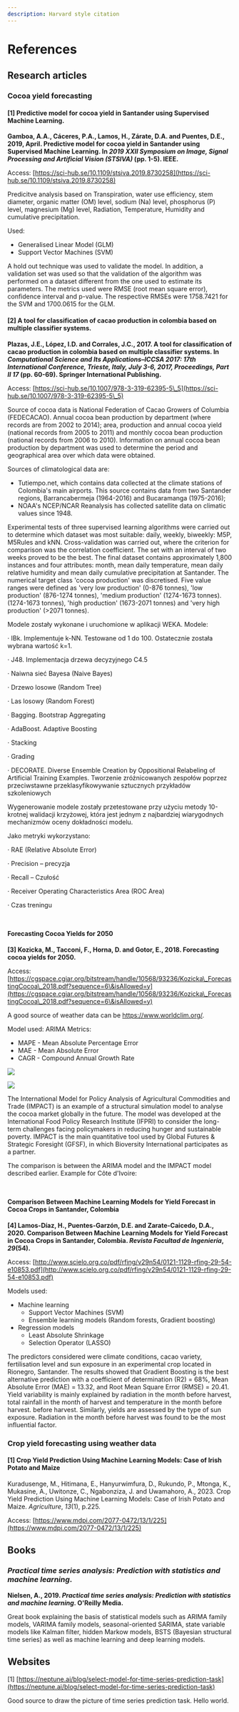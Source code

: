 ```yaml
---
description: Harvard style citation
---
```


# References

## Research articles

### Cocoa yield forecasting

#### **\[1] Predictive model for cocoa yield in Santander using Supervised Machine Learning.**

**Gamboa, A.A., Cáceres, P.A., Lamos, H., Zárate, D.A. and Puentes, D.E., 2019, April. Predictive model for cocoa yield in Santander using Supervised Machine Learning. In **_**2019 XXII Symposium on Image, Signal Processing and Artificial Vision (STSIVA)**_** (pp. 1-5). IEEE.**

Access: [https://sci-hub.se/10.1109/stsiva.2019.8730258](https://sci-hub.se/10.1109/stsiva.2019.8730258)

Predicitve analysis based on Transpiration, water use efficiency, stem diameter, organic matter (OM) level, sodium (Na) level, phosphorus (P) level, magnesium (Mg) level, Radiation, Temperature, Humidity and cumulative precipitation.

Used:

* Generalised Linear Model (GLM)
* Support Vector Machines (SVM)

A hold out technique was used to validate the model. In addition, a validation set was used so that the validation of the algorithm was performed on a dataset different from the one used to estimate its parameters. The metrics used were RMSE (root mean square error), confidence interval and p-value. The respective RMSEs were 1758.7421 for the SVM and 1700.0615 for the GLM.

#### **\[2] A tool for classification of cacao production in colombia based on multiple classifier systems.**

**Plazas, J.E., López, I.D. and Corrales, J.C., 2017. A tool for classification of cacao production in colombia based on multiple classifier systems. In **_**Computational Science and Its Applications–ICCSA 2017: 17th International Conference, Trieste, Italy, July 3-6, 2017, Proceedings, Part II 17**_** (pp. 60-69). Springer International Publishing.**

Access: [https://sci-hub.se/10.1007/978-3-319-62395-5\_5](https://sci-hub.se/10.1007/978-3-319-62395-5\_5)

Source of cocoa data is National Federation of Cacao Growers of Columbia (FEDECACAO). Annual cocoa bean production by department (where records are from 2002 to 2014); area, production and annual cocoa yield (national records from 2005 to 2011) and monthly cocoa bean production (national records from 2006 to 2010). Information on annual cocoa bean production by department was used to determine the period and geographical area over which data were obtained.

Sources of climatological data are:

* Tutiempo.net, which contains data collected at the climate stations of Colombia's main airports. This source contains data from two Santander regions, Barrancabermeja (1964-2016) and Bucaramanga (1975-2016);
* NOAA's NCEP/NCAR Reanalysis has collected satellite data on climatic values since 1948.

Experimental tests of three supervised learning algorithms were carried out to determine which dataset was most suitable: daily, weekly, biweekly: M5P, M5Rules and kNN. Cross-validation was carried out, where the criterion for comparison was the correlation coefficient. The set with an interval of two weeks proved to be the best. The final dataset contains approximately 1,800 instances and four attributes: month, mean daily temperature, mean daily relative humidity and mean daily cumulative precipitation at Santander. The numerical target class 'cocoa production' was discretised. Five value ranges were defined as 'very low production' (0-876 tonnes), 'low production' (876-1274 tonnes), 'medium production' (1274-1673 tonnes). (1274-1673 tonnes), 'high production' (1673-2071 tonnes) and 'very high production' (>2071 tonnes).

Modele zostały wykonane i uruchomione w aplikacji WEKA. Modele:

·        IBk. Implementuje k-NN. Testowane od 1 do 100. Ostatecznie została wybrana wartość k=1.

·        J48. Implementacja drzewa decyzyjnego C4.5

·        Naiwna sieć Bayesa (Naive Bayes)

·        Drzewo losowe (Random Tree)

·        Las losowy (Random Forest)

·        Bagging. Bootstrap Aggregating

·        AdaBoost. Adaptive Boosting

·        Stacking

·        Grading

·        DECORATE. Diverse Ensemble Creation by Oppositional Relabeling of Artificial Training Examples. Tworzenie zróżnicowanych zespołów poprzez przeciwstawne przeklasyfikowywanie sztucznych przykładów szkoleniowych

Wygenerowanie modele zostały przetestowane przy użyciu metody 10-krotnej walidacji krzyżowej, która jest jednym z najbardziej wiarygodnych mechanizmów oceny dokładności modelu.

Jako metryki wykorzystano:

·        RAE (Relative Absolute Error)

·        Precision – precyzja

·        Recall – Czułość

·        Receiver Operating Characteristics Area (ROC Area)

·        Czas treningu

<figure><img src=".gitbook/assets/image.png" alt=""><figcaption></figcaption></figure>

<figure><img src=".gitbook/assets/image (1).png" alt=""><figcaption></figcaption></figure>

#### Forecasting Cocoa Yields for 2050

**\[3] Kozicka, M., Tacconi, F., Horna, D. and Gotor, E., 2018. Forecasting cocoa yields for 2050.**

Access: [https://cgspace.cgiar.org/bitstream/handle/10568/93236/Kozicka\_ForecastingCocoa\_2018.pdf?sequence=6\&isAllowed=y](https://cgspace.cgiar.org/bitstream/handle/10568/93236/Kozicka\_ForecastingCocoa\_2018.pdf?sequence=6\&isAllowed=y)

A good source of weather data can be https://www.worldclim.org/.

Model used: ARIMA Metrics:

* MAPE - Mean Absolute Percentage Error
* MAE - Mean Absolute Error
* CAGR - Compound Annual Growth Rate

![](<.gitbook/assets/image (5).png>)

![](<.gitbook/assets/image (4).png>)

The International Model for Policy Analysis of Agricultural Commodities and Trade (IMPACT) is an example of a structural simulation model to analyse the cocoa market globally in the future. The model was developed at the International Food Policy Research Institute (IFPRI) to consider the long-term challenges facing policymakers in reducing hunger and sustainable poverty. IMPACT is the main quantitative tool used by Global Futures & Strategic Foresight (GFSF), in which Bioversity International participates as a partner.

The comparison is between the ARIMA model and the IMPACT model described earlier. Example for Côte d'Ivoire:

<figure><img src=".gitbook/assets/image (2).png" alt=""><figcaption></figcaption></figure>

<figure><img src=".gitbook/assets/image (3).png" alt=""><figcaption></figcaption></figure>

#### Comparison Between Machine Learning Models for Yield Forecast in Cocoa Crops in Santander, Colombia

**\[4] Lamos-Díaz, H., Puentes-Garzón, D.E. and Zarate-Caicedo, D.A., 2020. Comparison Between Machine Learning Models for Yield Forecast in Cocoa Crops in Santander, Colombia. **_**Revista Facultad de Ingeniería**_**, **_**29**_**(54).**

Access: [http://www.scielo.org.co/pdf/rfing/v29n54/0121-1129-rfing-29-54-e10853.pdf](http://www.scielo.org.co/pdf/rfing/v29n54/0121-1129-rfing-29-54-e10853.pdf)

Models used:

* Machine learning
  * Support Vector Machines (SVM)
  * Ensemble learning models (Random forests, Gradient boosting)
* Regression models
  * Least Absolute Shrinkage
  * Selection Operator (LASSO)&#x20;

The predictors considered were climate conditions, cacao variety, fertilisation level and sun exposure in an experimental crop located in Rionegro, Santander. The results showed that Gradient Boosting is the best alternative prediction with a coefficient of determination (R2) = 68%, Mean Absolute Error (MAE) = 13.32, and Root Mean Square Error (RMSE) = 20.41. Yield variability is mainly explained by radiation in the month before harvest, total rainfall in the month of harvest and temperature in the month before harvest. before harvest. Similarly, yields are assessed by the type of sun exposure. Radiation in the month before harvest was found to be the most influential factor.

### Crop yield forecasting using weather data

#### \[1] Crop Yield Prediction Using Machine Learning Models: Case of Irish Potato and Maize

Kuradusenge, M., Hitimana, E., Hanyurwimfura, D., Rukundo, P., Mtonga, K., Mukasine, A., Uwitonze, C., Ngabonziza, J. and Uwamahoro, A., 2023. Crop Yield Prediction Using Machine Learning Models: Case of Irish Potato and Maize. _Agriculture_, _13_(1), p.225.

Access: [https://www.mdpi.com/2077-0472/13/1/225](https://www.mdpi.com/2077-0472/13/1/225)

## Books

### _Practical time series analysis: Prediction with statistics and machine learning_.

**Nielsen, A., 2019. **_**Practical time series analysis: Prediction with statistics and machine learning**_**. O'Reilly Media.**

Great book explaining the basis of statistical models such as ARIMA family models, VARIMA family models, seasonal-oriented SARIMA, state variable models like Kalman filter, hidden Markow models, BSTS (Bayesian structural time series) as well as machine learning and deep learning models.

## Websites

\[1] [https://neptune.ai/blog/select-model-for-time-series-prediction-task](https://neptune.ai/blog/select-model-for-time-series-prediction-task)

Good source to draw the picture of time series prediction task.
Hello world.

